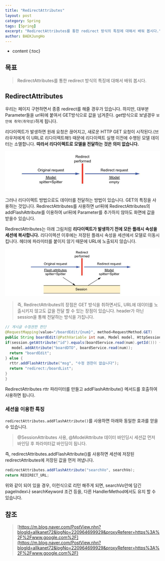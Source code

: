 ```yaml
---
title: "RedirectAttributes"
layout: post
category: Spring
tags: [Spring]
excerpt: "RedirectAttributes를 통한 redirect 방식의 특징에 대해서 배워 봅시다."
author: BAEKJungHo
---
```


* content
{:toc}

## 목표

  > RedirectAttributes를 통한 redirect 방식의 특징에 대해서 배워 봅시다.

## RedirectAttributes

  우리는 페이지 구현하면서 종종 redirect를 해줄 경우가 있습니다.  하지만, 대부분 Parameter들을 url뒤에 붙여서 GET방식으로 값을 넘겨준다.
  get방식으로 보낼경우 `보안에 취약(취약성)`하게 됩니다.

  리다이렉트가 발생하면 원래 요청은 끊어지고, 새로운 HTTP GET 요청이 시작된다.(브라우저에게 이 URL로 리다이렉트해!)  때문에 리다이렉트 실행 이전에 수행된 모델 데이터는 소멸합니다. __따라서 리다이렉트로 모델을 전달하는 것은 의미 없습니다.__

  ![re](/images/posts/201906/re.jpg)

  그러나 리다이렉트 방법으로도 데이터를 전달하는 방법이 있습니다. GET의 특징을 사용하는 것입니다. RedirectAttributes를 사용하면 url뒤에 RedirectAttributes의 addFlashAttribute를 이용하여 url뒤에 Parameter를 추가하지 않아도 화면에 값을 받을수 있습니다.

  RedirectAttributes는 아래 그림처럼 __리다이렉트가 발생하기 전에 모든 플래시 속성을 세션에 복사합니다.__ 리다이렉션 이후에는 저장된 플래시 속성을 세션에서 모델로 이동시킵니다. 헤더에 파라미터를 붙이지 않기 때문에 URL에 노출되지 않습니다.

  ![re3](/images/posts/201906/re3.jpg)

  > 즉, RedirectAttributes의 장점은 GET 방식을 취하면서도, URL에 데이터를 노출시키지 않고도 값을 전달 할 수 있는 장점이 있습니다.
  header가 아닌 session을 통해 전달하는 방식을 가집니다.

  ```java
  // 게시글 수정권한 판단
@RequestMapping(value="/boardEdit/{num}", method=RequestMethod.GET)
public String boardEdit(@PathVariable int num, Model model, HttpSession session, RedirectAttributes rttr) {
  if(session.getAttribute("id").equals(boardService.read(num).getId())) {
     model.addAttribute("boardDTO", boardService.read(num));
    return "boardEdit";
  } else {
    rttr.addFlashAttribute("msg", "수정 권한이 없습니다");
    return "redirect:/boardList";
  }
}
  ```

  RedirectAttributes rttr 파라미터를 만들고 addFlashAttribute() 메서드를 호출하여 사용하면 됩니다.

### 세션을 이용한 특징

  `redirectAttributes.addFlashAttribute()`를 사용하면 아래와 동일한 효과를 얻을 수 있습니다.

  > @SessionAttributes 사용, @ModelAttribute 데이터 바인딩시 세션값 먼저 바인딩 후 파라미터값 바인딩이 됩니다.

  즉, redirectAttributes.addFlashAttribute()를 사용하면 세션에 저장된 redirectAttributes에 저장된 값을 먼저 꺼냅니다.

  ```java
  redirectAttributes.addFlashAttribute("searchVo", searchVo);
  return REDIRECT_URL;
  ```

  위와 같이 되어 있을 경우, 이런식으로 리턴 해주게 되면, searchVo안에 담긴 pageIndex나 searchKeyword 조건 등을, 다른 HandlerMethod에서도 유지 할 수 있습니다.

## 참조

  > [https://m.blog.naver.com/PostView.nhn?blogId=allkanet72&logNo=220964699929&proxyReferer=https%3A%2F%2Fwww.google.com%2F](https://m.blog.naver.com/PostView.nhn?blogId=allkanet72&logNo=220964699929&proxyReferer=https%3A%2F%2Fwww.google.com%2F)
